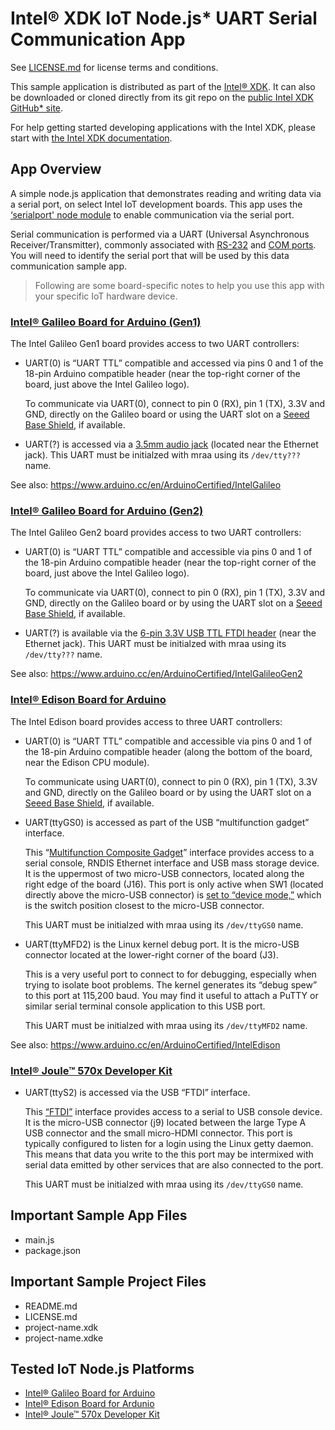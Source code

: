 Intel® XDK IoT Node.js\* UART Serial Communication App
======================================================
See [LICENSE.md](LICENSE.md) for license terms and conditions.

This sample application is distributed as part of the [Intel® XDK][1]. It can
also be downloaded or cloned directly from its git repo on the [public Intel XDK
GitHub\* site][2].

[1]: http://xdk.intel.com
[2]: https://github.com/gomobile

For help getting started developing applications with the Intel XDK, please
start with [the Intel XDK documentation][3].

[3]: https://software.intel.com/en-us/xdk/docs

App Overview
------------
A simple node.js application that demonstrates reading and writing data via a
serial port, on select Intel IoT development boards. This app uses the
[‘serialport' node module][4] to enable communication via the serial port.

[4]: https://www.npmjs.com/package/serialport

Serial communication is performed via a UART (Universal Asynchronous
Receiver/Transmitter), commonly associated with [RS-232][5] and [COM ports][6].
You will need to identify the serial port that will be used by this data
communication sample app.

[5]: https://en.wikipedia.org/wiki/RS-232
[6]: https://en.wikipedia.org/wiki/COM_(hardware_interface)

>   Following are some board-specific notes to help you use this app with your
>   specific IoT hardware device.

### [Intel® Galileo Board for Arduino (Gen1)](http://intel.com/galileo)

The Intel Galileo Gen1 board provides access to two UART controllers:

* UART(0) is “UART TTL” compatible and accessed via pins 0 and 1 of the 18-pin
  Arduino compatible header (near the top-right corner of the board, just
  above the Intel Galileo logo).

  To communicate via UART(0), connect to pin 0 (RX), pin 1 (TX), 3.3V and GND,
  directly on the Galileo board or using the UART slot on a [Seeed Base
  Shield][8], if available.

* UART(?) is accessed via a [3.5mm audio jack][7] (located near the Ethernet
  jack). This UART must be initialzed with mraa using its `/dev/tty???` name.

[7]: http://www.ftdichip.com/Products/Cables/USBTTLSerial.htm
[8]: https://www.seeedstudio.com/Base-Shield-V2-p-1378.html

See also: <https://www.arduino.cc/en/ArduinoCertified/IntelGalileo>

### [Intel® Galileo Board for Arduino (Gen2)](http://intel.com/galileo)

The Intel Galileo Gen2 board provides access to two UART controllers:

* UART(0) is “UART TTL” compatible and accessible via pins 0 and 1 of the 18-pin
  Arduino compatible header (near the top-right corner of the board, just
  above the Intel Galileo logo).

  To communicate via UART(0), connect to pin 0 (RX), pin 1 (TX), 3.3V and GND,
  directly on the Galileo board or by using the UART slot on a [Seeed Base
  Shield][10], if available.

* UART(?) is available via the [6-pin 3.3V USB TTL FTDI header][9] (near the
  Ethernet jack). This UART must be initialzed with mraa using its `/dev/tty???`
  name.

[9]: http://www.ftdichip.com/Products/Cables/USBTTLSerial.htm
[10]: https://www.seeedstudio.com/Base-Shield-V2-p-1378.html

See also: <https://www.arduino.cc/en/ArduinoCertified/IntelGalileoGen2>

### [Intel® Edison Board for Arduino](http://intel.com/edison)

The Intel Edison board provides access to three UART controllers:

* UART(0) is “UART TTL” compatible and accessible via pins 0 and 1 of the 18-pin
  Arduino compatible header (along the bottom of the board, near the Edison
  CPU module).

  To communicate using UART(0), connect to pin 0 (RX), pin 1 (TX), 3.3V and GND,
  directly on the Galileo board or by using the UART slot on a [Seeed Base
  Shield][11], if available.

[11]: https://www.seeedstudio.com/Base-Shield-V2-p-1378.html

* UART(ttyGS0) is accessed as part of the USB “multifunction gadget” interface.

  This “[Multifunction Composite Gadget][12]” interface provides access to a
  serial console, RNDIS Ethernet interface and USB mass storage device. It is
  the uppermost of two micro-USB connectors, located along the right edge of
  the board (J16). This port is only active when SW1 (located directly above
  the micro-USB connector) is [set to “device mode,”][13] which is the switch
  position closest to the micro-USB connector.

  This UART must be initialzed with mraa using its `/dev/ttyGS0` name.

[12]: https://www.kernel.org/doc/Documentation/usb/gadget_multi.txt
[13]: https://communities.intel.com/docs/DOC-23454

* UART(ttyMFD2) is the Linux kernel debug port. It is the micro-USB connector
  located at the lower-right corner of the board (J3).

  This is a very useful port to connect to for debugging, especially when
  trying to isolate boot problems. The kernel generates its “debug spew” to
  this port at 115,200 baud. You may find it useful to attach a PuTTY or
  similar serial terminal console application to this USB port.

  This UART must be initialzed with mraa using its `/dev/ttyMFD2` name.

See also: <https://www.arduino.cc/en/ArduinoCertified/IntelEdison>

### [Intel® Joule™ 570x Developer Kit](http://intel.com/joule)

* UART(ttyS2) is accessed via the USB “FTDI” interface.

  This [“FTDI”][14] interface provides access to a serial to USB console device.
  It is the micro-USB connector (j9) located between the large Type A USB
  connector and the small micro-HDMI connector. This port is typically
  configured to listen for a login using the Linux getty daemon. This means that
  data you write to the this port may be intermixed with serial data emitted by
  other services that are also connected to the port.

  This UART must be initialzed with mraa using its `/dev/ttyGS0` name.

[14]: https://en.wikipedia.org/wiki/FTDI

Important Sample App Files
--------------------------
* main.js
* package.json

Important Sample Project Files
------------------------------
* README.md
* LICENSE.md
* project-name.xdk
* project-name.xdke

Tested IoT Node.js Platforms
----------------------------
* [Intel® Galileo Board for Arduino](http://intel.com/galileo)
* [Intel® Edison Board for Ardunio](http://intel.com/edison)
* [Intel® Joule™ 570x Developer Kit](http://intel.com/joule)
